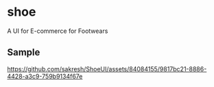 # shoe

A UI for E-commerce for Footwears

## Sample


https://github.com/sakresh/ShoeUI/assets/84084155/9817bc21-8886-4428-a3c9-759b9134f67e



